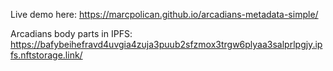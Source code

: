 Live demo here: https://marcpolican.github.io/arcadians-metadata-simple/

Arcadians body parts in IPFS: https://bafybeihefravd4uvgia4zuja3puub2sfzmox3trgw6plyaa3salprlpgjy.ipfs.nftstorage.link/
